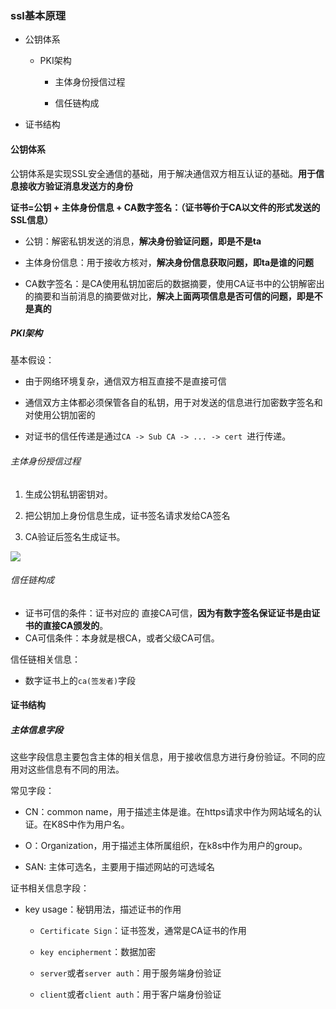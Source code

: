 ### ssl基本原理

- 公钥体系
  
  - PKI架构
    
    - 主体身份授信过程
    
    - 信任链构成

- 证书结构

#### 公钥体系

公钥体系是实现SSL安全通信的基础，用于解决通信双方相互认证的基础。**用于信息接收方验证消息发送方的身份**<br>

**证书=公钥 + 主体身份信息 + CA数字签名：（证书等价于CA以文件的形式发送的SSL信息）**

- 公钥：解密私钥发送的消息，**解决身份验证问题，即是不是ta**

- 主体身份信息：用于接收方核对，**解决身份信息获取问题，即ta是谁的问题**

- CA数字签名：是CA使用私钥加密后的数据摘要，使用CA证书中的公钥解密出的摘要和当前消息的摘要做对比，**解决上面两项信息是否可信的问题，即是不是真的**

##### PKI架构

基本假设：

- 由于网络环境复杂，通信双方相互直接不是直接可信

- 通信双方主体都必须保管各自的私钥，用于对发送的信息进行加密数字签名和对使用公钥加密的

- 对证书的信任传递是通过`CA -> Sub CA -> ... -> cert `进行传递。

###### 主体身份授信过程

1. 生成公钥私钥密钥对。

2. 把公钥加上身份信息生成，证书签名请求发给CA签名

3. CA验证后签名生成证书。

![](E:\Notebook\Personal\NoteBook\img\8496a829fa3c5e41b4724b4d1c83d6e738bffbbb.png)

###### 信任链构成

- 证书可信的条件：证书对应的 直接CA可信，**因为有数字签名保证证书是由证书的直接CA颁发的**。
- CA可信条件：本身就是根CA，或者父级CA可信。

信任链相关信息：

- 数字证书上的`ca(签发者)`字段

#### 证书结构

##### 主体信息字段

这些字段信息主要包含主体的相关信息，用于接收信息方进行身份验证。不同的应用对这些信息有不同的用法。<br>

常见字段：

- CN：common name，用于描述主体是谁。在https请求中作为网站域名的认证。在K8S中作为用户名。

- O：Organization，用于描述主体所属组织，在k8s中作为用户的group。

- SAN: 主体可选名，主要用于描述网站的可选域名

证书相关信息字段：

- key usage：秘钥用法，描述证书的作用
  
  - `Certificate Sign`：证书签发，通常是CA证书的作用
  
  - `key encipherment`：数据加密
  
  - `server`或者`server auth`：用于服务端身份验证
  
  - `client`或者`client auth`：用于客户端身份验证
